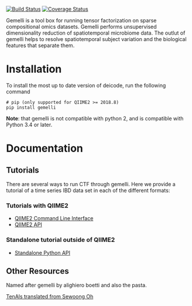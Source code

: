 [![Build Status](https://travis-ci.org/cameronmartino/gemelli.svg?branch=master)](https://travis-ci.org/cameronmartino/gemelli)
[![Coverage Status](https://coveralls.io/repos/github/cameronmartino/gemelli/badge.svg?branch=master)](https://coveralls.io/github/cameronmartino/gemelli?branch=master)

Gemelli is a tool box for running tensor factorization on sparse compositional omics datasets. Gemelli performs unsupervised dimensionality reduction of spatiotemporal microbiome data. The outlut of gemelli helps to resolve spatiotemporal subject variation and the biological features that separate them. 

# Installation

To install the most up to date version of deicode, run the following command

    # pip (only supported for QIIME2 >= 2018.8)
    pip install gemelli

**Note**: that gemelli is not compatible with python 2, and is compatible with Python 3.4 or later. 

# Documentation

## Tutorials 

There are several ways to run CTF through gemelli. Here we provide a tutorial of a time series IBD data set in each of the different formats:

### Tutorials with QIIME2

* [QIIME2 Command Line Interface](https://github.com/cameronmartino/gemelli/blob/master/ipynb/tutorials/IBD-Tutorial-QIIME2-CLI.md)
* [QIIME2 API](https://nbviewer.jupyter.org/github.com/cameronmartino/gemelli/blob/master/ipynb/tutorials/IBD-Tutorial-QIIME2-API.ipynb)

### Standalone tutorial outside of QIIME2

* [Standalone Python API](https://nbviewer.jupyter.org/github.com/cameronmartino/gemelli/blob/master/ipynb/tutorials/IBD-Tutorial-standalone-API.ipynb)

## Other Resources

Named after gemelli by alighiero boetti and also the pasta. 

[TenAls translated from Sewoong Oh](http://swoh.web.engr.illinois.edu/software/optspace/code.html)
